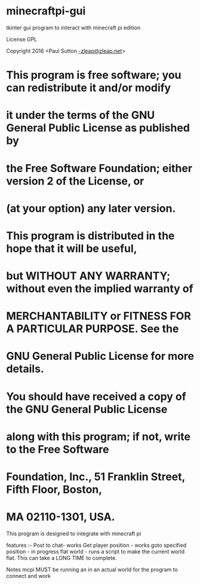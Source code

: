 # minecraftpi-gui
tkinter gui program to interact with minecraft pi edition

License GPL

Copyright 2016  <Paul Sutton -zleap@zleap.net>
#  
#  This program is free software; you can redistribute it and/or modify
#  it under the terms of the GNU General Public License as published by
#  the Free Software Foundation; either version 2 of the License, or
#  (at your option) any later version.
#  
#  This program is distributed in the hope that it will be useful,
#  but WITHOUT ANY WARRANTY; without even the implied warranty of
#  MERCHANTABILITY or FITNESS FOR A PARTICULAR PURPOSE.  See the
#  GNU General Public License for more details.
#  
#  You should have received a copy of the GNU General Public License
#  along with this program; if not, write to the Free Software
#  Foundation, Inc., 51 Franklin Street, Fifth Floor, Boston,
#  MA 02110-1301, USA.

This program is designed to integrate with minecraft pi

features :-
Post to chat- works
Get player position - works
goto specified position - in progress
flat world - runs a script to make the current world flat.  This can take a LONG TIME to complete.

Notes mcpi MUST be running an in an actual world for the program to connect and work

